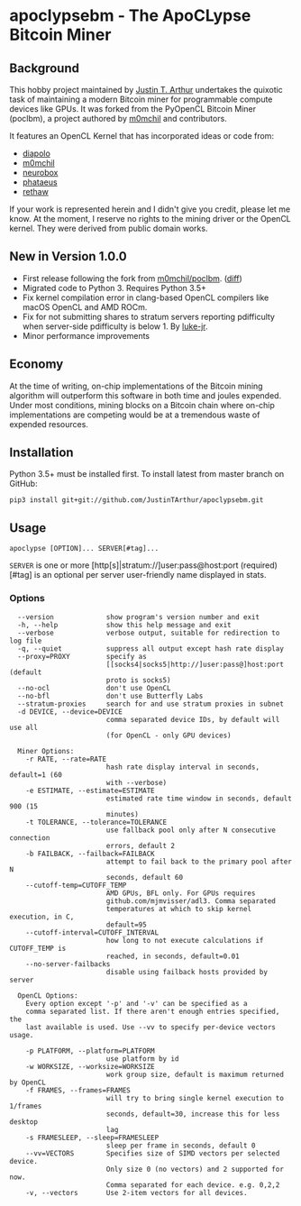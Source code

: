 # apoclypsebm - The ApoCLypse Bitcoin Miner
## Background
This hobby project maintained by [Justin T. Arthur](https://github.com/JustinTArthur) undertakes the quixotic task of maintaining a modern Bitcoin miner for programmable compute
devices like GPUs. It was forked from the PyOpenCL Bitcoin Miner (poclbm), a project authored by 
[m0mchil](https://github.com/m0mchil) and contributors.

It features an OpenCL Kernel that has incorporated ideas or code from:
* [diapolo](https://github.com/diapolo)
* [m0mchil](https://github.com/m0mchil)
* [neurobox](https://bitcointalk.org/index.php?action=profile;u=106397)
* [phataeus](https://sourceforge.net/u/phateus/)
* [rethaw](https://bitcointalk.org/index.php?action=profile;u=18618)

If your work is represented herein and I didn't give you credit, please let me know. At the moment, I reserve no rights
to the mining driver or the OpenCL kernel. They were derived from public domain works.

## New in Version 1.0.0
* First release following the fork from [m0mchil/poclbm](https://github.com/m0mchil/poclbm). ([diff](https://github.com/m0mchil/poclbm/compare/master...JustinTArthur:v1.0.0))
* Migrated code to Python 3. Requires Python 3.5+
* Fix kernel compilation error in clang-based OpenCL compilers like macOS OpenCL and
AMD ROCm.
* Fix for not submitting shares to stratum servers reporting pdifficulty when server-side pdifficulty is below 1. By [luke-jr](https://github.com/luke-jr).
* Minor performance improvements

## Economy
At the time of writing, on-chip implementations of the Bitcoin mining algorithm will outperform this
software in both time and joules expended. Under most conditions, mining blocks on a Bitcoin chain where
on-chip implementations are competing would be at a tremendous waste of expended resources.

## Installation
Python 3.5+ must be installed first. To install latest from master branch on GitHub:

    pip3 install git+git://github.com/JustinTArthur/apoclypsebm.git

## Usage
    apoclypse [OPTION]... SERVER[#tag]...

`SERVER` is one or more [http[s]|stratum://]user:pass@host:port          (required)  
[#tag] is an optional per server user-friendly name displayed in stats.

### Options
```
  --version             show program's version number and exit
  -h, --help            show this help message and exit
  --verbose             verbose output, suitable for redirection to log file
  -q, --quiet           suppress all output except hash rate display
  --proxy=PROXY         specify as
                        [[socks4|socks5|http://]user:pass@]host:port (default
                        proto is socks5)
  --no-ocl              don't use OpenCL
  --no-bfl              don't use Butterfly Labs
  --stratum-proxies     search for and use stratum proxies in subnet
  -d DEVICE, --device=DEVICE
                        comma separated device IDs, by default will use all
                        (for OpenCL - only GPU devices)

  Miner Options:
    -r RATE, --rate=RATE
                        hash rate display interval in seconds, default=1 (60
                        with --verbose)
    -e ESTIMATE, --estimate=ESTIMATE
                        estimated rate time window in seconds, default 900 (15
                        minutes)
    -t TOLERANCE, --tolerance=TOLERANCE
                        use fallback pool only after N consecutive connection
                        errors, default 2
    -b FAILBACK, --failback=FAILBACK
                        attempt to fail back to the primary pool after N
                        seconds, default 60
    --cutoff-temp=CUTOFF_TEMP
                        AMD GPUs, BFL only. For GPUs requires
                        github.com/mjmvisser/adl3. Comma separated
                        temperatures at which to skip kernel execution, in C,
                        default=95
    --cutoff-interval=CUTOFF_INTERVAL
                        how long to not execute calculations if CUTOFF_TEMP is
                        reached, in seconds, default=0.01
    --no-server-failbacks
                        disable using failback hosts provided by server

  OpenCL Options:
    Every option except '-p' and '-v' can be specified as a
    comma separated list. If there aren't enough entries specified, the
    last available is used. Use --vv to specify per-device vectors usage.

    -p PLATFORM, --platform=PLATFORM
                        use platform by id
    -w WORKSIZE, --worksize=WORKSIZE
                        work group size, default is maximum returned by OpenCL
    -f FRAMES, --frames=FRAMES
                        will try to bring single kernel execution to 1/frames
                        seconds, default=30, increase this for less desktop
                        lag
    -s FRAMESLEEP, --sleep=FRAMESLEEP
                        sleep per frame in seconds, default 0
    --vv=VECTORS        Specifies size of SIMD vectors per selected device.
                        Only size 0 (no vectors) and 2 supported for now.
                        Comma separated for each device. e.g. 0,2,2
    -v, --vectors       Use 2-item vectors for all devices.
```